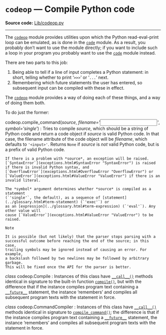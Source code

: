 `codeop` — Compile Python code
==============================

**Source code:** [Lib/codeop.py](https://github.com/python/cpython/tree/3.13/Lib/codeop.py)

---

The [`codeop`](#module-codeop "codeop: Compile (possibly incomplete) Python code.") module provides utilities upon which the Python
read-eval-print loop can be emulated, as is done in the [`code`](code.html#module-code "code: Facilities to implement read-eval-print loops.") module. As
a result, you probably don’t want to use the module directly; if you want to
include such a loop in your program you probably want to use the [`code`](code.html#module-code "code: Facilities to implement read-eval-print loops.")
module instead.

There are two parts to this job:

1. Being able to tell if a line of input completes a Python statement: in
   short, telling whether to print ‘`>>>`’ or ‘`...`’ next.
2. Remembering which future statements the user has entered, so subsequent
   input can be compiled with these in effect.

The [`codeop`](#module-codeop "codeop: Compile (possibly incomplete) Python code.") module provides a way of doing each of these things, and a way
of doing them both.

To do just the former:

codeop.compile\_command(*source*, *filename='<input>'*, *symbol='single'*)
:   Tries to compile *source*, which should be a string of Python code and return a
    code object if *source* is valid Python code. In that case, the filename
    attribute of the code object will be *filename*, which defaults to
    `'<input>'`. Returns `None` if *source* is *not* valid Python code, but is a
    prefix of valid Python code.

    If there is a problem with *source*, an exception will be raised.
    [`SyntaxError`](exceptions.html#SyntaxError "SyntaxError") is raised if there is invalid Python syntax, and
    [`OverflowError`](exceptions.html#OverflowError "OverflowError") or [`ValueError`](exceptions.html#ValueError "ValueError") if there is an invalid literal.

    The *symbol* argument determines whether *source* is compiled as a statement
    (`'single'`, the default), as a sequence of [statement](../glossary.html#term-statement) (`'exec'`) or
    as an [expression](../glossary.html#term-expression) (`'eval'`). Any other value will
    cause [`ValueError`](exceptions.html#ValueError "ValueError") to be raised.

    Note

    It is possible (but not likely) that the parser stops parsing with a
    successful outcome before reaching the end of the source; in this case,
    trailing symbols may be ignored instead of causing an error. For example,
    a backslash followed by two newlines may be followed by arbitrary garbage.
    This will be fixed once the API for the parser is better.

*class* codeop.Compile
:   Instances of this class have [`__call__()`](../reference/datamodel.html#object.__call__ "object.__call__") methods identical in signature to
    the built-in function [`compile()`](functions.html#compile "compile"), but with the difference that if the
    instance compiles program text containing a [`__future__`](__future__.html#module-__future__ "__future__: Future statement definitions") statement, the
    instance ‘remembers’ and compiles all subsequent program texts with the
    statement in force.

*class* codeop.CommandCompiler
:   Instances of this class have [`__call__()`](../reference/datamodel.html#object.__call__ "object.__call__") methods identical in signature to
    [`compile_command()`](#codeop.compile_command "codeop.compile_command"); the difference is that if the instance compiles program
    text containing a [`__future__`](__future__.html#module-__future__ "__future__: Future statement definitions") statement, the instance ‘remembers’ and
    compiles all subsequent program texts with the statement in force.